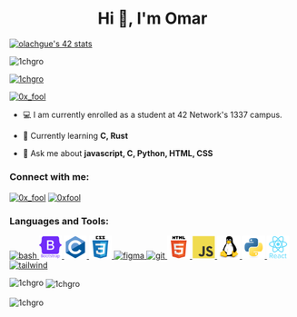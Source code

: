 <h1 align="center">Hi 👋, I'm Omar</h1>


<a href="https://github.com/oakoudad/badge42"><img src="https://badge.mediaplus.ma/water/olachgue" alt="olachgue's 42 stats" /></a>



<p align="left"> <img src="https://komarev.com/ghpvc/?username=1chgro&label=Profile%20views&color=0e75b6&style=flat" alt="1chgro" /> </p>

<p align="left"> <a href="https://github.com/ryo-ma/github-profile-trophy"><img src="https://github-profile-trophy.vercel.app/?username=1chgro" alt="1chgro" /></a> </p>

<p align="left"> <a href="https://twitter.com/0x_fool" target="blank"><img src="https://img.shields.io/twitter/follow/0x_fool?logo=twitter&style=for-the-badge" alt="0x_fool" /></a> </p>

- 💻 I am currently enrolled as a student at 42 Network's 1337 campus.

- 🌱 Currently learning **C, Rust**

- 💬 Ask me about **javascript, C, Python, HTML, CSS**

<h3 align="left">Connect with me:</h3>
<p align="left">
<a href="https://twitter.com/0x_fool" target="blank"><img align="center" src="https://raw.githubusercontent.com/rahuldkjain/github-profile-readme-generator/master/src/images/icons/Social/twitter.svg" alt="0x_fool" height="30" width="40" /></a>
<a href="https://instagram.com/0xfool" target="blank"><img align="center" src="https://raw.githubusercontent.com/rahuldkjain/github-profile-readme-generator/master/src/images/icons/Social/instagram.svg" alt="0xfool" height="30" width="40" /></a>
</p>

<h3 align="left">Languages and Tools:</h3>
<p align="left"> <a href="https://www.gnu.org/software/bash/" target="_blank" rel="noreferrer"> <img src="https://www.vectorlogo.zone/logos/gnu_bash/gnu_bash-icon.svg" alt="bash" width="40" height="40"/> </a> <a href="https://getbootstrap.com" target="_blank" rel="noreferrer"> <img src="https://raw.githubusercontent.com/devicons/devicon/master/icons/bootstrap/bootstrap-plain-wordmark.svg" alt="bootstrap" width="40" height="40"/> </a> <a href="https://www.cprogramming.com/" target="_blank" rel="noreferrer"> <img src="https://raw.githubusercontent.com/devicons/devicon/master/icons/c/c-original.svg" alt="c" width="40" height="40"/> </a> <a href="https://www.w3schools.com/css/" target="_blank" rel="noreferrer"> <img src="https://raw.githubusercontent.com/devicons/devicon/master/icons/css3/css3-original-wordmark.svg" alt="css3" width="40" height="40"/> </a> <a href="https://www.figma.com/" target="_blank" rel="noreferrer"> <img src="https://www.vectorlogo.zone/logos/figma/figma-icon.svg" alt="figma" width="40" height="40"/> </a> <a href="https://git-scm.com/" target="_blank" rel="noreferrer"> <img src="https://www.vectorlogo.zone/logos/git-scm/git-scm-icon.svg" alt="git" width="40" height="40"/> </a> <a href="https://www.w3.org/html/" target="_blank" rel="noreferrer"> <img src="https://raw.githubusercontent.com/devicons/devicon/master/icons/html5/html5-original-wordmark.svg" alt="html5" width="40" height="40"/> </a> <a href="https://developer.mozilla.org/en-US/docs/Web/JavaScript" target="_blank" rel="noreferrer"> <img src="https://raw.githubusercontent.com/devicons/devicon/master/icons/javascript/javascript-original.svg" alt="javascript" width="40" height="40"/> </a> <a href="https://www.linux.org/" target="_blank" rel="noreferrer"> <img src="https://raw.githubusercontent.com/devicons/devicon/master/icons/linux/linux-original.svg" alt="linux" width="40" height="40"/> </a> <a href="https://www.python.org" target="_blank" rel="noreferrer"> <img src="https://raw.githubusercontent.com/devicons/devicon/master/icons/python/python-original.svg" alt="python" width="40" height="40"/> </a> <a href="https://reactjs.org/" target="_blank" rel="noreferrer"> <img src="https://raw.githubusercontent.com/devicons/devicon/master/icons/react/react-original-wordmark.svg" alt="react" width="40" height="40"/> </a> <a href="https://tailwindcss.com/" target="_blank" rel="noreferrer"> <img src="https://www.vectorlogo.zone/logos/tailwindcss/tailwindcss-icon.svg" alt="tailwind" width="40" height="40"/> </a> </p>

<p><img align="left" src="https://github-readme-stats.vercel.app/api/top-langs?username=1chgro&show_icons=true&locale=en&layout=compact" alt="1chgro" /></p>

<p>&nbsp;<img align="center" src="https://github-readme-stats.vercel.app/api?username=1chgro&show_icons=true&locale=en" alt="1chgro" /></p>

<p><img align="center" src="https://github-readme-streak-stats.herokuapp.com/?user=1chgro&" alt="1chgro" /></p>
